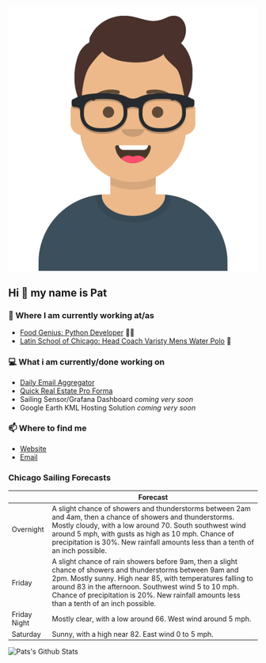 [![Social banner for p-j-falconer](https://raw.githubusercontent.com/P-J-FALCONER/P-J-FALCONER/master/assets/avataaars.svg)](https://patfalconer.com/)
## Hi :wave: my name is Pat

### 💼 Where I am currently working at/as
- [Food Genius: Python Developer](https://getfoodgenius.com/) 🍔🐍
- [Latin School of Chicago: Head Coach Varisty Mens Water Polo](https://www.latinschool.org/) 🤽


### 💻 What i am currently/done working on
 - [Daily Email Aggregator](https://github.com/P-J-FALCONER/dott_daily_mail)
 - [Quick Real Estate Pro Forma](https://github.com/P-J-FALCONER/henry)
 - Sailing Sensor/Grafana Dashboard *coming very soon*
 - Google Earth KML Hosting Solution *coming very soon*

### 📫 Where to find me
 - [Website](https://patfalconer.com/)
 - [Email](mailto:patrick.j.falconer@gmail.com)


### Chicago Sailing Forecasts
|   | Forecast  |
|---|---|
| Overnight | A slight chance of showers and thunderstorms between 2am and 4am, then a chance of showers and thunderstorms. Mostly cloudy, with a low around 70. South southwest wind around 5 mph, with gusts as high as 10 mph. Chance of precipitation is 30%. New rainfall amounts less than a tenth of an inch possible. |
| Friday | A slight chance of rain showers before 9am, then a slight chance of showers and thunderstorms between 9am and 2pm. Mostly sunny. High near 85, with temperatures falling to around 83 in the afternoon. Southwest wind 5 to 10 mph. Chance of precipitation is 20%. New rainfall amounts less than a tenth of an inch possible. |
| Friday Night | Mostly clear, with a low around 66. West wind around 5 mph. |
| Saturday | Sunny, with a high near 82. East wind 0 to 5 mph. |

![Pats's Github Stats](https://github-readme-stats.vercel.app/api?username=p-j-falconer&show_icons=true&theme=radical)
